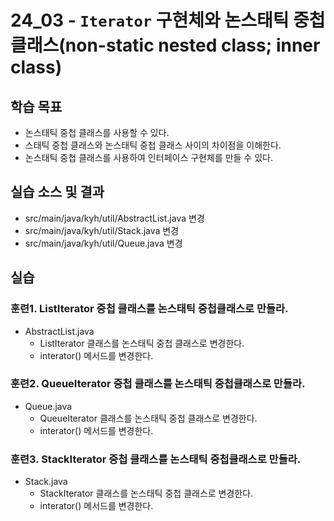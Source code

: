 # 24_03 - `Iterator` 구현체와 논스태틱 중첩 클래스(non-static nested class; inner class)

## 학습 목표

- 논스태틱 중첩 클래스를 사용할 수 있다.
- 스태틱 중첩 클래스와 논스태틱 중첩 클래스 사이의 차이점을 이해한다.
- 논스태틱 중첩 클래스를 사용하여 인터페이스 구현체를 만들 수 있다.


## 실습 소스 및 결과

- src/main/java/kyh/util/AbstractList.java 변경
- src/main/java/kyh/util/Stack.java 변경
- src/main/java/kyh/util/Queue.java 변경

## 실습

### 훈련1. ListIterator 중첩 클래스를 논스태틱 중첩클래스로 만들라.

- AbstractList.java
  - ListIterator 클래스를 논스태틱 중첩 클래스로 변경한다.
  - interator() 메서드를 변경한다.

### 훈련2. QueueIterator 중첩 클래스를 논스태틱 중첩클래스로 만들라.

- Queue.java
  - QueueIterator 클래스를 논스태틱 중첩 클래스로 변경한다.
  - interator() 메서드를 변경한다.

### 훈련3. StackIterator 중첩 클래스를 논스태틱 중첩클래스로 만들라.

- Stack.java
  - StackIterator 클래스를 논스태틱 중첩 클래스로 변경한다.
  - interator() 메서드를 변경한다.

